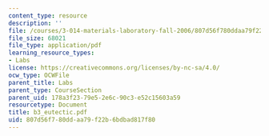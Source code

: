 ```yaml
---
content_type: resource
description: ''
file: /courses/3-014-materials-laboratory-fall-2006/807d56f780ddaa79f22b6bdbad817f80_b3_eutectic.pdf
file_size: 68021
file_type: application/pdf
learning_resource_types:
- Labs
license: https://creativecommons.org/licenses/by-nc-sa/4.0/
ocw_type: OCWFile
parent_title: Labs
parent_type: CourseSection
parent_uid: 178a3f23-79e5-2e6c-90c3-e52c15603a59
resourcetype: Document
title: b3_eutectic.pdf
uid: 807d56f7-80dd-aa79-f22b-6bdbad817f80
---
```

